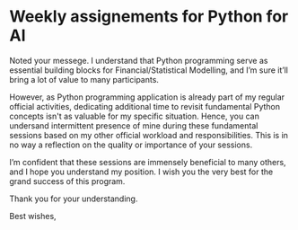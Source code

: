 # Weekly assignements for Python for AI 

Noted your messege. I understand that Python programming serve as essential building blocks for Financial/Statistical Modelling, and I’m sure it’ll bring a lot of value to many participants. 

However, as Python programming application is already part of my regular official activities, dedicating additional time to revisit fundamental Python concepts isn't as valuable for my specific situation. Hence, you can undersand intermittent presence of mine during these fundamental sessions based on my other official workload and responsibilities. This is in no way a reflection on the quality or importance of your sessions. 

I’m confident that these sessions are immensely beneficial to many others, and I hope you understand my position.
I wish you the very best for the grand success of this program.

Thank you for your understanding.

Best wishes,
